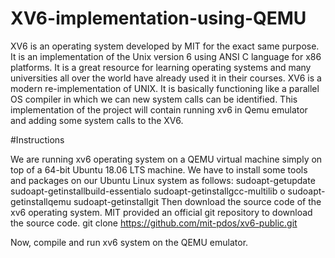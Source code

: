# XV6-implementation-using-QEMU

XV6 is an operating system developed by MIT for the exact same purpose. It is an implementation of the Unix version 6 using ANSI C language for x86 platforms. It is a great resource for learning operating systems and many universities all over the world have already used it in their courses.
XV6 is a modern re-implementation of UNIX. It is basically functioning like a parallel OS compiler in which we can new system calls can be identified.
This implementation of the project will contain running xv6 in Qemu emulator and adding some system calls to the XV6.

#Instructions

We are running xv6 operating system on a QEMU virtual machine simply on top of a 64-bit Ubuntu 18.06 LTS machine. We have to install some tools and packages on our Ubuntu Linux system as follows:
sudoapt-getupdate
sudoapt-getinstallbuild-essentialo sudoapt-getinstallgcc-multilib o sudoapt-getinstallqemu
sudoapt-getinstallgit
Then download the source code of the xv6 operating system. MIT provided an official git repository to download the source code. 
git clone https://github.com/mit-pdos/xv6-public.git

Now, compile and run xv6 system on the QEMU emulator.
